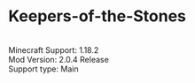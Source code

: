 # Keepers-of-the-Stones
<br>Minecraft Support: 1.18.2
<br>Mod Version: 2.0.4 Release
<br>Support type: Main